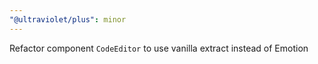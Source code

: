 ```yaml
---
"@ultraviolet/plus": minor
---
```


Refactor component `CodeEditor` to use vanilla extract instead of Emotion
